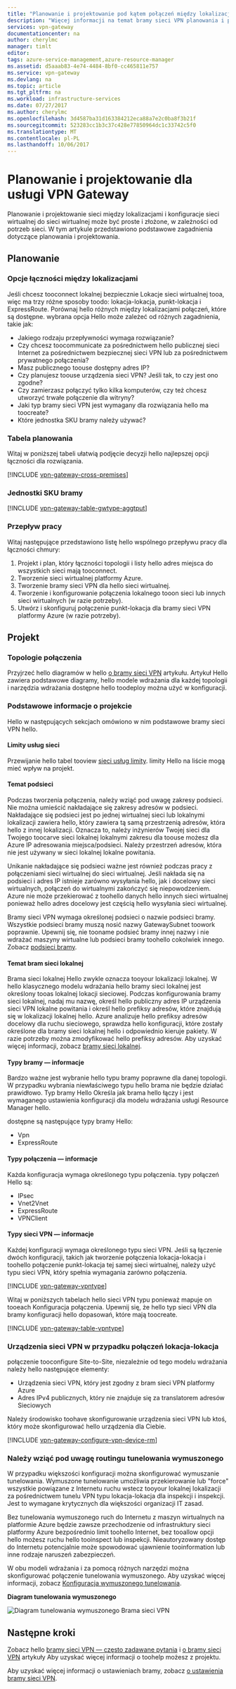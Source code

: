 ```yaml
---
title: "Planowanie i projektowanie pod kątem połączeń między lokalizacjami: Brama sieci VPN platformy Azure | Dokumentacja firmy Microsoft"
description: "Więcej informacji na temat bramy sieci VPN planowania i projektowania dla między różnymi lokalizacjami, hybrydowej i połączeń do wirtualnymi"
services: vpn-gateway
documentationcenter: na
author: cherylmc
manager: timlt
editor: 
tags: azure-service-management,azure-resource-manager
ms.assetid: d5aaab83-4e74-4484-8bf0-cc465811e757
ms.service: vpn-gateway
ms.devlang: na
ms.topic: article
ms.tgt_pltfrm: na
ms.workload: infrastructure-services
ms.date: 07/27/2017
ms.author: cherylmc
ms.openlocfilehash: 3d4587ba31d163384212eca88a7e2c0ba8f3b21f
ms.sourcegitcommit: 523283cc1b3c37c428e77850964dc1c33742c5f0
ms.translationtype: MT
ms.contentlocale: pl-PL
ms.lasthandoff: 10/06/2017
---
```

# <a name="planning-and-design-for-vpn-gateway"></a>Planowanie i projektowanie dla usługi VPN Gateway

Planowanie i projektowanie sieci między lokalizacjami i konfiguracje sieci wirtualnej do sieci wirtualnej może być proste i złożone, w zależności od potrzeb sieci. W tym artykule przedstawiono podstawowe zagadnienia dotyczące planowania i projektowania.

## <a name="planning"></a>Planowanie

### <a name="compare"></a>Opcje łączności między lokalizacjami

Jeśli chcesz tooconnect lokalnej bezpiecznie Lokacje sieci wirtualnej tooa, więc ma trzy różne sposoby toodo: lokacja-lokacja, punkt-lokacja i ExpressRoute. Porównaj hello różnych między lokalizacjami połączeń, które są dostępne. wybrana opcja Hello może zależeć od różnych zagadnienia, takie jak:

* Jakiego rodzaju przepływności wymaga rozwiązanie?
* Czy chcesz toocommunicate za pośrednictwem hello publicznej sieci Internet za pośrednictwem bezpiecznej sieci VPN lub za pośrednictwem prywatnego połączenia?
* Masz publicznego toouse dostępny adres IP?
* Czy planujesz toouse urządzenia sieci VPN? Jeśli tak, to czy jest ono zgodne?
* Czy zamierzasz połączyć tylko kilka komputerów, czy też chcesz utworzyć trwałe połączenie dla witryny?
* Jaki typ bramy sieci VPN jest wymagany dla rozwiązania hello ma toocreate?
* Które jednostka SKU bramy należy używać?

### <a name="planningtable"></a>Tabela planowania

Witaj w poniższej tabeli ułatwią podjęcie decyzji hello najlepszej opcji łączności dla rozwiązania.

[!INCLUDE [vpn-gateway-cross-premises](../../includes/vpn-gateway-cross-premises-include.md)]

### <a name="gwsku"></a>Jednostki SKU bramy

[!INCLUDE [vpn-gateway-table-gwtype-aggtput](../../includes/vpn-gateway-table-gwtype-aggtput-include.md)]

### <a name="wf"></a>Przepływ pracy

Witaj następujące przedstawiono listę hello wspólnego przepływu pracy dla łączności chmury:

1. Projekt i plan, który łączności topologii i listy hello adres miejsca do wszystkich sieci mają tooconnect.
2. Tworzenie sieci wirtualnej platformy Azure. 
3. Tworzenie bramy sieci VPN dla hello sieci wirtualnej.
4. Tworzenie i konfigurowanie połączenia lokalnego tooon sieci lub innych sieci wirtualnych (w razie potrzeby).
5. Utwórz i skonfiguruj połączenie punkt-lokacja dla bramy sieci VPN platformy Azure (w razie potrzeby).

## <a name="design"></a>Projekt
### <a name="topologies"></a>Topologie połączenia

Przyjrzeć hello diagramów w hello [o bramy sieci VPN](vpn-gateway-about-vpngateways.md) artykułu. Artykuł Hello zawiera podstawowe diagramy, hello modele wdrażania dla każdej topologii i narzędzia wdrażania dostępne hello toodeploy można użyć w konfiguracji.

### <a name="designbasics"></a>Podstawowe informacje o projekcie

Hello w następujących sekcjach omówiono w nim podstawowe bramy sieci VPN hello. 

#### <a name="servicelimits"></a>Limity usług sieci

Przewijanie hello tabel tooview [sieci usług limity](../azure-subscription-service-limits.md#networking-limits). limity Hello na liście mogą mieć wpływ na projekt.

#### <a name="subnets"></a>Temat podsieci

Podczas tworzenia połączenia, należy wziąć pod uwagę zakresy podsieci. Nie można umieścić nakładające się zakresy adresów w podsieci. Nakładające się podsieci jest po jednej wirtualnej sieci lub lokalnymi lokalizacji zawiera hello, który zawiera tą samą przestrzenią adresów, która hello z innej lokalizacji. Oznacza to, należy inżynierów Twojej sieci dla Twojego toocarve sieci lokalnej lokalnymi zakresu dla toouse możesz dla Azure IP adresowania miejsca/podsieci. Należy przestrzeń adresów, która nie jest używany w sieci lokalnej lokalne powitania.

Unikanie nakładające się podsieci ważne jest również podczas pracy z połączeniami sieci wirtualnej do sieci wirtualnej. Jeśli nakłada się na podsieci i adres IP istnieje zarówno wysyłania hello, jak i docelowy sieci wirtualnych, połączeń do wirtualnymi zakończyć się niepowodzeniem. Azure nie może przekierować z toohello danych hello innych sieci wirtualnej ponieważ hello adres docelowy jest częścią hello wysyłania sieci wirtualnej.

Bramy sieci VPN wymaga określonej podsieci o nazwie podsieci bramy. Wszystkie podsieci bramy muszą nosić nazwy GatewaySubnet toowork poprawnie. Upewnij się, nie tooname podsieć bramy innej nazwy i nie wdrażać maszyny wirtualne lub podsieci bramy toohello cokolwiek innego. Zobacz [podsieci bramy](vpn-gateway-about-vpn-gateway-settings.md#gwsub).

#### <a name="local"></a>Temat bram sieci lokalnej

Brama sieci lokalnej Hello zwykle oznacza tooyour lokalizacji lokalnej. W hello klasycznego modelu wdrażania hello bramy sieci lokalnej jest określony tooas lokalnej lokacji sieciowej. Podczas konfigurowania bramy sieci lokalnej, nadaj mu nazwę, określ hello publiczny adres IP urządzenia sieci VPN lokalne powitania i określ hello prefiksy adresów, które znajdują się w lokalizacji lokalnej hello. Azure analizuje hello prefiksy adresów docelowy dla ruchu sieciowego, sprawdza hello konfiguracji, które zostały określone dla bramy sieci lokalnej hello i odpowiednio kieruje pakiety. W razie potrzeby można zmodyfikować hello prefiksy adresów. Aby uzyskać więcej informacji, zobacz [bramy sieci lokalnej](vpn-gateway-about-vpn-gateway-settings.md#lng).

#### <a name="gwtype"></a>Typy bramy — informacje

Bardzo ważne jest wybranie hello typu bramy poprawne dla danej topologii. W przypadku wybrania niewłaściwego typu hello brama nie będzie działać prawidłowo. Typ bramy Hello Określa jak brama hello łączy i jest wymaganego ustawienia konfiguracji dla modelu wdrażania usługi Resource Manager hello.

dostępne są następujące typy bramy Hello:

* Vpn
* ExpressRoute

#### <a name="connectiontype"></a>Typy połączenia — informacje

Każda konfiguracja wymaga określonego typu połączenia. typy połączeń Hello są:

* IPsec
* Vnet2Vnet
* ExpressRoute
* VPNClient

#### <a name="vpntype"></a>Typy sieci VPN — informacje

Każdej konfiguracji wymaga określonego typu sieci VPN. Jeśli są łączenie dwóch konfiguracji, takich jak tworzenie połączenia lokacja-lokacja i toohello połączenie punkt-lokacja tej samej sieci wirtualnej, należy użyć typu sieci VPN, który spełnia wymagania zarówno połączenia.

[!INCLUDE [vpn-gateway-vpntype](../../includes/vpn-gateway-vpntype-include.md)]

Witaj w poniższych tabelach hello sieci VPN typu ponieważ mapuje on tooeach Konfiguracja połączenia. Upewnij się, że hello typ sieci VPN dla bramy konfiguracji hello dopasowań, które mają toocreate. 

[!INCLUDE [vpn-gateway-table-vpntype](../../includes/vpn-gateway-table-vpntype-include.md)]

### <a name="devices"></a>Urządzenia sieci VPN w przypadku połączeń lokacja-lokacja

połączenie tooconfigure Site-to-Site, niezależnie od tego modelu wdrażania należy hello następujące elementy:

* Urządzenia sieci VPN, który jest zgodny z bram sieci VPN platformy Azure
* Adres IPv4 publicznych, który nie znajduje się za translatorem adresów Sieciowych

Należy środowisko toohave skonfigurowanie urządzenia sieci VPN lub ktoś, który może skonfigurować hello urządzenia dla Ciebie.

[!INCLUDE [vpn-gateway-configure-vpn-device-rm](../../includes/vpn-gateway-configure-vpn-device-rm-include.md)]

### <a name="forcedtunnel"></a>Należy wziąć pod uwagę routingu tunelowania wymuszonego

W przypadku większości konfiguracji można skonfigurować wymuszanie tunelowania. Wymuszone tunelowanie umożliwia przekierowanie lub "force" wszystkie powiązane z Internetu ruchu wstecz tooyour lokalnej lokalizacji za pośrednictwem tunelu VPN typu lokacja-lokacja dla inspekcji i inspekcji. Jest to wymagane krytycznych dla większości organizacji IT zasad. 

Bez tunelowania wymuszonego ruch do Internetu z maszyn wirtualnych na platformie Azure będzie zawsze przechodzenie od infrastruktury sieci platformy Azure bezpośrednio limit toohello Internet, bez tooallow opcji hello możesz ruchu hello tooinspect lub inspekcji. Nieautoryzowany dostęp do Internetu potencjalnie może spowodować ujawnienie tooinformation lub inne rodzaje naruszeń zabezpieczeń.

W obu modeli wdrażania i za pomocą różnych narzędzi można skonfigurować połączenie tunelowania wymuszonego. Aby uzyskać więcej informacji, zobacz [Konfiguracja wymuszonego tunelowania](vpn-gateway-forced-tunneling-rm.md).

**Diagram tunelowania wymuszonego**

![Diagram tunelowania wymuszonego Brama sieci VPN](./media/vpn-gateway-plan-design/forced-tunneling-diagram.png)

## <a name="next-steps"></a>Następne kroki

Zobacz hello [bramy sieci VPN — często zadawane pytania](vpn-gateway-vpn-faq.md) i [o bramy sieci VPN](vpn-gateway-about-vpngateways.md) artykuły Aby uzyskać więcej informacji o toohelp możesz z projektu.

Aby uzyskać więcej informacji o ustawieniach bramy, zobacz [o ustawienia bramy sieci VPN](vpn-gateway-about-vpn-gateway-settings.md).